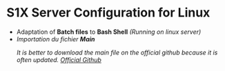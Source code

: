 # S1X Server Configuration for Linux

<ul>
  <li> Adaptation of <b>Batch files</b> to <b>Bash Shell</b> <i>(Running on linux server)<i> </li>
  <li> Importation du fichier <b>Main</b> </li>
  
<i>It is better to download the main file on the official github because it is often updated.</i>
    <a href="https://github.com/ChxseH/S1xServerConfigs/">Official Github</a> 
</ul>
